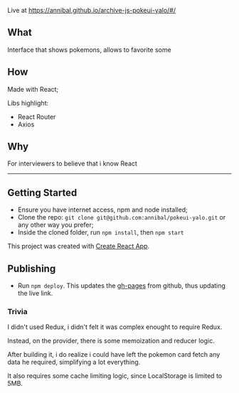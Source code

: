 Live at https://annibal.github.io/archive-js-pokeui-yalo/#/

## What
Interface that shows pokemons, allows to favorite some

## How
Made with React;

Libs highlight:
* React Router
* Axios

## Why
For interviewers to believe that i know React

---

## Getting Started
* Ensure you have internet access, npm and node installed;
* Clone the repo: `git clone git@github.com:annibal/pokeui-yalo.git` or any other way you prefer;
* Inside the cloned folder, run `npm install`, then `npm start`

This project was created with [Create React App](https://github.com/facebook/create-react-app).

## Publishing
* Run `npm deploy`. This updates the [gh-pages](https://www.npmjs.com/package/gh-pages) from github, thus updating the live link.

### Trivia
I didn't used Redux, i didn't felt it was complex enought to require Redux.

Instead, on the provider, there is some memoization and reducer logic.

After building it, i do realize i could have left the pokemon card fetch any data he required, simplifying a lot everything.

It also requires some cache limiting logic, since LocalStorage is limited to 5MB.
